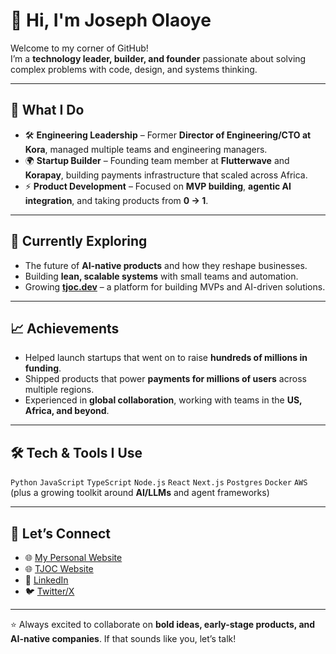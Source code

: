 # 👋 Hi, I'm Joseph Olaoye

Welcome to my corner of GitHub!  
I’m a **technology leader, builder, and founder** passionate about solving complex problems with code, design, and systems thinking.  

---

## 🚀 What I Do
- 🛠 **Engineering Leadership** – Former **Director of Engineering/CTO at Kora**, managed multiple teams and engineering managers.  
- 🌍 **Startup Builder** – Founding team member at **Flutterwave** and **Korapay**, building payments infrastructure that scaled across Africa.  
- ⚡ **Product Development** – Focused on **MVP building**, **agentic AI integration**, and taking products from **0 → 1**.  

---

## 🌱 Currently Exploring
- The future of **AI-native products** and how they reshape businesses.  
- Building **lean, scalable systems** with small teams and automation.  
- Growing **[tjoc.dev](https://tjoc.dev)** – a platform for building MVPs and AI-driven solutions.  

---

## 📈 Achievements
- Helped launch startups that went on to raise **hundreds of millions in funding**.  
- Shipped products that power **payments for millions of users** across multiple regions.  
- Experienced in **global collaboration**, working with teams in the **US, Africa, and beyond**.  

---

## 🛠️ Tech & Tools I Use
`Python` `JavaScript` `TypeScript` `Node.js` `React` `Next.js` `Postgres` `Docker` `AWS`  
(plus a growing toolkit around **AI/LLMs** and agent frameworks)

---

## 🤝 Let’s Connect
- 🌐 [My Personal Website](https://joeolaoye.co) 
- 🌐 [TJOC Website](https://tjoc.dev)
- 💼 [LinkedIn](https://linkedin.com/in/joeolaoye)  
- 🐦 [Twitter/X](https://twitter.com/joeolaoye)  

---

⭐️ Always excited to collaborate on **bold ideas, early-stage products, and AI-native companies**. If that sounds like you, let’s talk!
